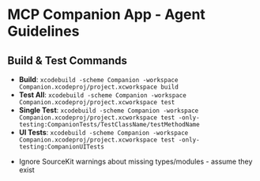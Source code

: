 # MCP Companion App - Agent Guidelines

## Build & Test Commands

- **Build**: `xcodebuild -scheme Companion -workspace Companion.xcodeproj/project.xcworkspace build`
- **Test All**: `xcodebuild -scheme Companion -workspace Companion.xcodeproj/project.xcworkspace test`
- **Single Test**: `xcodebuild -scheme Companion -workspace Companion.xcodeproj/project.xcworkspace test -only-testing:CompanionTests/TestClassName/testMethodName`
- **UI Tests**: `xcodebuild -scheme Companion -workspace Companion.xcodeproj/project.xcworkspace test -only-testing:CompanionUITests`

* Ignore SourceKit warnings about missing types/modules - assume they exist
